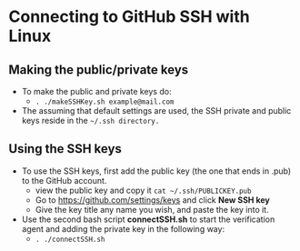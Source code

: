 # Connecting to GitHub SSH with Linux

## Making the public/private keys
* To make the public and private keys do:
  * `. ./makeSSHKey.sh example@mail.com`
* The assuming that default settings are used, the SSH private and public keys reside in the `~/.ssh directory.`

## Using the SSH keys
* To use the SSH keys, first add the public key (the one that ends in .pub) to the GitHub account.
  * view the public key and copy it `cat ~/.ssh/PUBLICKEY.pub`
  * Go to https://github.com/settings/keys and click **New SSH key**
  * Give the key title any name you wish, and paste the key into it.
* Use the second bash script **connectSSH.sh** to start the verification agent and adding the private key in the following way:
  * `. ./connectSSH.sh`
